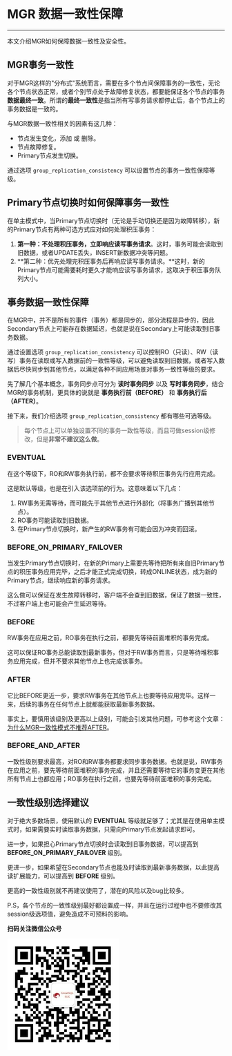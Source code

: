 # MGR 数据一致性保障

---

本文介绍MGR如何保障数据一致性及安全性。

## MGR事务一致性
对于MGR这样的"分布式"系统而言，需要在多个节点间保障事务的一致性，无论各个节点状态正常，或者个别节点处于故障修复状态，都要能保证各个节点的事务**数据最终一致**。所谓的**最终一致性**是指当所有写事务请求都停止后，各个节点上的事务数据是一致的。

与MGR数据一致性相关的因素有这几种：
- 节点发生变化，添加 或 删除。
- 节点故障修复。
- Primary节点发生切换。

通过选项 `group_replication_consistency` 可以设置节点的事务一致性保障等级。

## Primary节点切换时如何保障事务一致性
在单主模式中，当Primary节点切换时（无论是手动切换还是因为故障转移），新的Primary节点有两种可选方式应对如何处理积压事务：
1. **第一种：不处理积压事务，立即响应读写事务请求**。这时，事务可能会读取到旧数据，或者UPDATE丢失，INSERT新数据冲突等问题。
2. **第二种：优先处理完积压事务后再响应读写事务请求。**这时，新的Primary节点可能需要耗时更久才能响应读写事务请求，这取决于积压事务队列大小。

## 事务数据一致性保障
在MGR中，并不是所有的事件（事务）都是同步的，部分流程是异步的，因此Secondary节点上可能存在数据延迟，也就是说在Secondary上可能读取到旧事务数据。

通过设置选项 `group_replication_consistency` 可以控制RO（只读）、RW（读写）事务在读取或写入数据前的一致性等级，可以避免读取到旧数据，或者写入数据后尽快同步到其他节点，以满足各种不同应用场景对事务一致性等级的要求。

先了解几个基本概念，事务同步点可分为 **读时事务同步** 以及 **写时事务同步**，结合MGR的事务机制，更具体的说就是 **事务执行前（BEFORE）** 和 **事务执行后（AFTER）**。

接下来，我们介绍选项 `group_replication_consistency` 都有哪些可选等级。

> 每个节点上可以单独设置不同的事务一致性等级，而且可做session级修改，但是**非常不建议这么做**。

### EVENTUAL
在这个等级下，RO和RW事务执行前，都不会要求等待积压事务先行应用完成。

这是默认等级，也是在引入该选项前的行为。这意味着以下几点：
1. RW事务无需等待，而可能先于其他节点进行外部化（将事务广播到其他节点）。
2. RO事务可能读取到旧数据。
3. 在Primary节点切换时，新产生的RW事务有可能会因为冲突而回滚。

### BEFORE_ON_PRIMARY_FAILOVER
当发生Primary节点切换时，在新的Primary上需要先等待把所有来自旧Primary节点的积压事务应用完毕，之后才能正式完成切换，转成ONLINE状态，成为新的Primary节点，继续响应新的事务请求。

这么做可以保证在发生故障转移时，客户端不会查到旧数据，保证了数据一致性，不过客户端上也可能会产生延迟等待。

### BEFORE
RW事务在应用之前，RO事务在执行之前，都要先等待前面堆积的事务完成。

这可以保证RO事务总能读取到最新事务，但对于RW事务而言，只是等待堆积事务应用完成，但并不要求其他节点上也完成该事务。

### AFTER
它比BEFORE更近一步，要求RW事务在其他节点上也要等待应用完毕。这样一来，后续的事务在任何节点上就都能获取最新事务数据。

事实上，要慎用该级别及更高以上级别，可能会引发其他问题，可参考这个文章：[为什么MGR一致性模式不推荐AFTER](https://mp.weixin.qq.com/s/zy0VUgF_5gJuZYbzNVxPXA)。

### BEFORE_AND_AFTER
一致性级别要求最高，对RO和RW事务都要求同步事务数据。也就是说，RW事务在应用之前，要先等待前面堆积的事务完成，并且还需要等待它的事务变更在其他所有节点上也都应用；RO事务在执行之前，也要先等待前面堆积的事务完成。

## 一致性级别选择建议
对于绝大多数场景，使用默认的 **EVENTUAL** 等级就足够了；尤其是在使用单主模式时，如果需要实时读取事务数据，只需向Primary节点发起请求即可。

进一步，如果担心Primary节点切换时会读取到旧事务数据，可以提高到 **BEFORE_ON_PRIMARY_FAILOVER** 级别。

更进一步，如果希望在Secondary节点也能及时读取到最新事务数据，以此提高读扩展能力，可以提高到 **BEFORE** 级别。

更高的一致性级别就不再建议使用了，潜在的风险以及bug比较多。

P.S，各个节点的一致性级别最好都设置成一样，并且在运行过程中也不要修改其session级选项值，避免造成不可预料的影响。


**扫码关注微信公众号**

![greatsql-wx](../greatsql-wx.jpg)
